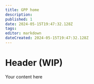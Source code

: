 ```yaml
---
title: GPP home
description: 
published: 1
date: 2024-05-15T19:47:32.128Z
tags: 
editor: markdown
dateCreated: 2024-05-15T19:47:32.128Z
---
```


# Header (WIP)
Your content here
